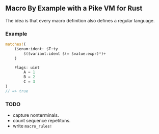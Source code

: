 ## Macro By Example with a Pike VM for Rust

The idea is that every macro definition also defines a regular language.

### Example

```rust
matches!(
    ($enum:ident: $T:ty
        $($variant:ident $(= $value:expr)*)+
    )

    Flags: uint
        A = 1
        B = 2
        C = 3
)
// => true
```

### TODO

* capture nonterminals.
* count sequence repetitons.
* write `macro_rules!`

